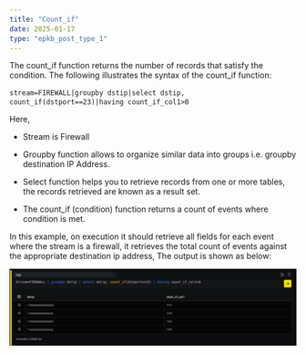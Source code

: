 ```yaml
---
title: "Count_if"
date: 2025-01-17
type: "epkb_post_type_1"
---
```


The count\_if function returns the number of records that satisfy the condition. The following illustrates the syntax of the count\_if function:

```
stream=FIREWALL|groupby dstip|select dstip, count_if(dstport==23)|having count_if_col1>0
```

Here,

- Stream is Firewall

- Groupby function allows to organize similar data into groups i.e. groupby destination IP Address.

- Select function helps you to retrieve records from one or more tables, the records retrieved are known as a result set.

- The count\_if (condition) function returns a count of events where condition is met.

In this example, on execution it should retrieve all fields for each event where the stream is a firewall, it retrieves the total count of events against the appropriate destination ip address, The output is shown as below:

![](./Images/Images%20Count_if/image-12.webp)
